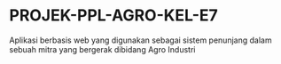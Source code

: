 # PROJEK-PPL-AGRO-KEL-E7
Aplikasi berbasis web yang digunakan sebagai sistem penunjang dalam sebuah mitra yang bergerak dibidang Agro Industri
